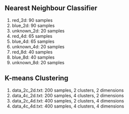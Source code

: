 ## Nearest Neighbour Classifier
  1. red_2d: 90 samples
  2. blue_2d: 90 samples
  3. unknown_2d: 20 samples  
  4. red_4d: 65 samples
  5. blue_4d: 65 samples
  6. unknown_4d: 20 samples  
  7. red_8d: 40 samples
  8. blue_8d: 40 samples
  9. unknown_8d: 20 samples  

## K-means Clustering
  1. data_2c_2d.txt: 200 samples, 2 clusters, 2 dimensions
  2. data_4c_2d.txt: 200 samples, 4 clusters, 2 dimensions
  3. data_2c_4d.txt: 400 samples, 2 clusters, 4 dimensions
  4. data_4c_4d.txt: 400 samples, 4 clusters, 4 dimensions

